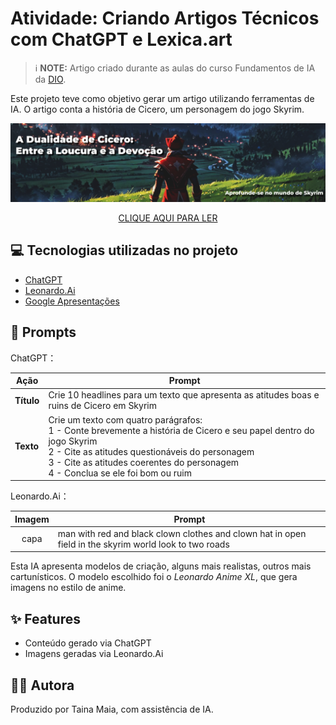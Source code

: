 # Atividade: Criando Artigos Técnicos com ChatGPT e Lexica.art
> ℹ️ **NOTE:** Artigo criado durante as aulas do curso Fundamentos de IA da [DIO](https://dio.me).

Este projeto teve como objetivo gerar um artigo utilizando ferramentas de IA. O artigo conta a história de Cicero, um personagem do jogo Skyrim.
<div align="center">
  <p>
    <img src="./assets/capa.png" width="700"/>
  </p>
  <a href="./article.md" title="View PDF"> CLIQUE AQUI PARA LER</a>
</div>


## 💻 Tecnologias utilizadas no projeto

- [ChatGPT](https://chat.openai.com/) 
- [Leonardo.Ai](https://leonardo.ai/)
- [Google Apresentações](https://docs.google.com/presentation)

## 🧠 Prompts

ChatGPT：

<table align="center">
  <thead>
    <th>Ação</th>
    <th>Prompt</th>
  </thead>
  <tbody>
    <tr>
      <td><b>Título</b></td>
      <td>Crie 10 headlines para um texto que apresenta as atitudes boas e ruins de Cicero em Skyrim</td>
    </tr>
    <tr>
      <td><b>Texto</b></td>
      <td>
        Crie um texto com quatro parágrafos:<br>
        1 - Conte brevemente a história de Cicero e seu papel dentro do jogo Skyrim<br>
        2 - Cite as atitudes questionáveis do personagem<br>
        3 - Cite as atitudes coerentes do personagem<br>
        4 - Conclua se ele foi bom ou ruim<br>
      </td>
    </tr>
  </tbody>
</table>

Leonardo.Ai：

|  Imagem  | Prompt                                                                                 |
| :----: | -------------------------------------------------------------------------------------- |
| capa | man with red and black clown clothes and clown hat in open field in the skyrim world look to two roads |


Esta IA apresenta modelos de criação, alguns mais realistas, outros mais cartunísticos. O modelo escolhido foi o *Leonardo Anime XL*, que gera imagens no estilo de anime.

## ✨ Features

- Conteúdo gerado via ChatGPT
- Imagens geradas via Leonardo.Ai

## 👨‍💻 Autora

Produzido por Taina Maia, com assistência de IA.
